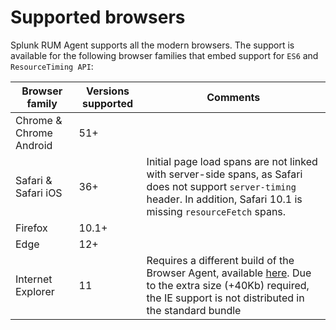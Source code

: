 # Supported browsers

Splunk RUM Agent supports all the modern browsers. The support is available for the following browser families that embed support for `ES6` and `ResourceTiming API`:

|Browser family|Versions supported|Comments|
|---|---|---|
|Chrome & Chrome Android|51+||
|Safari & Safari iOS|36+|Initial page load spans are not linked with server-side spans, as Safari does not support `server-timing` header. In addition, Safari 10.1 is missing `resourceFetch` spans.|
|Firefox|10.1+||
|Edge|12+||
|Internet Explorer|11|Requires a different build of the Browser Agent, available [here](https://github.com/signalfx/splunk-otel-js-web/releases/https://github.com/signalfx/splunk-otel-js-web/releases/download/v0.4.3/splunk-otel-web-legacy.js). Due to the extra size (+40Kb) required, the IE support is not distributed in the standard bundle|

